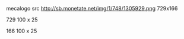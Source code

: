 mecalogo src
http://sb.monetate.net/img/1/748/1305929.png
729x166


729  100
 x    25
 
 
 166  100
  x    25
  
  